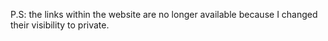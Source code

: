 P.S: the links within the website are no longer available because I changed their visibility to private.
